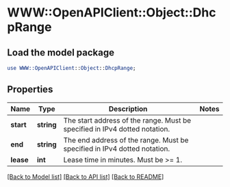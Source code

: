 # WWW::OpenAPIClient::Object::DhcpRange

## Load the model package
```perl
use WWW::OpenAPIClient::Object::DhcpRange;
```

## Properties
Name | Type | Description | Notes
------------ | ------------- | ------------- | -------------
**start** | **string** | The start address of the range. Must be specified in IPv4 dotted notation. | 
**end** | **string** | The end address of the range. Must be specified in IPv4 dotted notation. | 
**lease** | **int** | Lease time in minutes. Must be &gt;&#x3D; 1. | 

[[Back to Model list]](../README.md#documentation-for-models) [[Back to API list]](../README.md#documentation-for-api-endpoints) [[Back to README]](../README.md)


